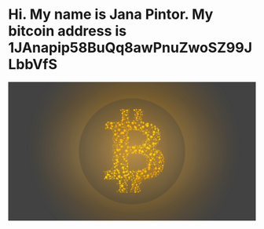 # Hi.  My name is Jana Pintor.  My bitcoin address is 1JAnapip58BuQq8awPnuZwoSZ99JLbbVfS
![bitcoin](minimal-bitcoin.jpg)
